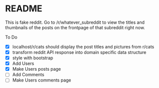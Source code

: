 # README
This is fake reddit. Go to /r/whatever_subreddit to view the titles and thumbnails of the posts on the frontpage of that subreddit right now.

To Do
- [x] localhost/r/cats should display the post titles and pictures from r/cats
- [x] transform reddit API response into domain specific data structure
- [x] style with bootstrap
- [x] Add Users
- [x] Make Users posts page
- [ ] Add Comments
- [ ] Make Users comments page
